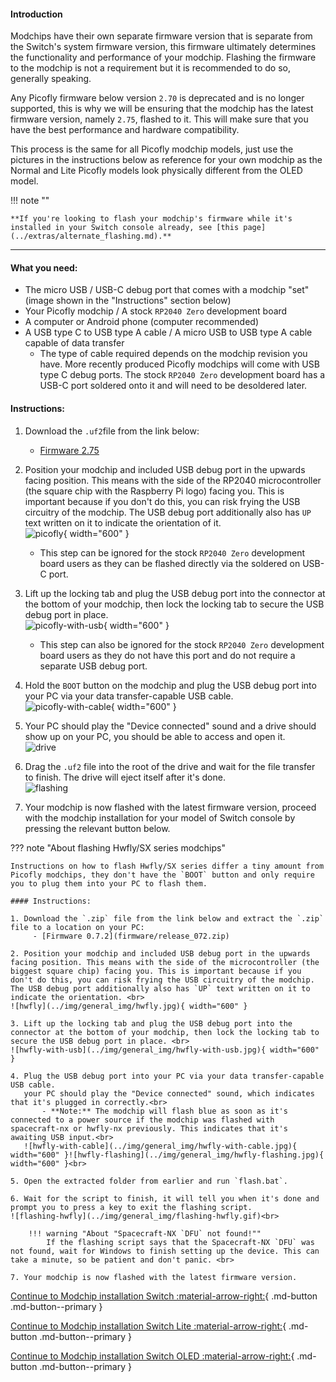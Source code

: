 #### Introduction

Modchips have their own separate firmware version that is separate from the Switch's system firmware version, this firmware ultimately determines the functionality and performance of your modchip.
Flashing the firmware to the modchip is not a requirement but it is recommended to do so, generally speaking.

Any Picofly firmware below version `2.70` is deprecated and is no longer supported, this is why we will be ensuring that the modchip has the latest firmware version, namely `2.75`, flashed to it. This will make sure that you have the best performance and hardware compatibility.

This process is the same for all Picofly modchip models, just use the pictures in the instructions below as reference for your own modchip as the Normal and Lite Picofly models look physically different from the OLED model.

!!! note ""

    **If you're looking to flash your modchip's firmware while it's installed in your Switch console already, see [this page](../extras/alternate_flashing.md).**

-----

#### What you need:

- The micro USB / USB-C debug port that comes with a modchip "set" (image shown in the "Instructions" section below)
- Your Picofly modchip / A stock `RP2040 Zero` development board
- A computer or Android phone (computer recommended)
- A USB type C to USB type A cable / A micro USB to USB type A cable capable of data transfer
     - The type of cable required depends on the modchip revision you have.
       More recently produced Picofly modchips will come with USB type C debug ports.
       The stock `RP2040 Zero` development board has a USB-C port soldered onto it and will need to be desoldered later.

#### Instructions:

1. Download the `.uf2`file from the link below:
    - [Firmware 2.75](firmware/firmware.uf2)

2. Position your modchip and included USB debug port in the upwards facing position. This means with the side of the RP2040 microcontroller (the square chip with the Raspberry Pi logo) facing you. This is important    because if you don't do this, you can risk frying the USB circuitry of the modchip. The USB debug port additionally also has `UP` text written on it to indicate the orientation of it. <br>
![picofly](../img/general_img/picofly.JPG){ width="600" }

    - This step can be ignored for the stock `RP2040 Zero` development board users as they can be flashed directly via the soldered on USB-C port.


3. Lift up the locking tab and plug the USB debug port into the connector at the bottom of your modchip, then lock the locking tab to secure the USB debug port in place. <br>
![picofly-with-usb](../img/general_img/picofly-with-usb.JPG){ width="600" }
    - This step can also be ignored for the stock `RP2040 Zero` development board users as they do not have this port and do not require a separate USB debug port.

4. Hold the `BOOT` button on the modchip and plug the USB debug port into your PC via your data transfer-capable USB cable. <br>
![picofly-with-cable](../img/general_img/picofly-with-cable.JPG){ width="600" }


5. Your PC should play the "Device connected" sound and a drive should show up on your PC, you should be able to access and open it. <br>
![drive](../img/general_img/drive.png)

6. Drag the `.uf2` file into the root of the drive and wait for the file transfer to finish. The drive will eject itself after it's done. <br>
![flashing](../img/general_img/flashing.gif)


7. Your modchip is now flashed with the latest firmware version, proceed with the modchip installation for your model of Switch console by pressing the relevant button below.

??? note "About flashing Hwfly/SX series modchips"

    Instructions on how to flash Hwfly/SX series differ a tiny amount from Picofly modchips, they don't have the `BOOT` button and only require you to plug them into your PC to flash them.

    #### Instructions:

    1. Download the `.zip` file from the link below and extract the `.zip` file to a location on your PC:
         - [Firmware 0.7.2](firmware/release_072.zip)

    2. Position your modchip and included USB debug port in the upwards facing position. This means with the side of the microcontroller (the biggest square chip) facing you. This is important because if you don't do this, you can risk frying the USB circuitry of the modchip. The USB debug port additionally also has `UP` text written on it to indicate the orientation. <br>
    ![hwfly](../img/general_img/hwfly.jpg){ width="600" }

    3. Lift up the locking tab and plug the USB debug port into the connector at the bottom of your modchip, then lock the locking tab to secure the USB debug port in place. <br>
    ![hwfly-with-usb](../img/general_img/hwfly-with-usb.jpg){ width="600" }

    4. Plug the USB debug port into your PC via your data transfer-capable USB cable.
       your PC should play the "Device connected" sound, which indicates that it's plugged in correctly.<br>
           - **Note:** The modchip will flash blue as soon as it's connected to a power source if the modchip was flashed with spacecraft-nx or hwfly-nx previously. This indicates that it's awaiting USB input.<br>
       ![hwfly-with-cable](../img/general_img/hwfly-with-cable.jpg){ width="600" }![hwfly-flashing](../img/general_img/hwfly-flashing.jpg){ width="600" }<br>

    5. Open the extracted folder from earlier and run `flash.bat`.

    6. Wait for the script to finish, it will tell you when it's done and prompt you to press a key to exit the flashing script.
    ![flashing-hwfly](../img/general_img/flashing-hwfly.gif)<br>

        !!! warning "About "Spacecraft-NX `DFU` not found!""
            If the flashing script says that the Spacecraft-NX `DFU` was not found, wait for Windows to finish setting up the device. This can take a minute, so be patient and don't panic. <br>

    7. Your modchip is now flashed with the latest firmware version.


[Continue to Modchip installation Switch :material-arrow-right:](normal.md){ .md-button .md-button--primary }

[Continue to Modchip installation Switch Lite :material-arrow-right:](lite.md){ .md-button .md-button--primary }

[Continue to Modchip installation Switch OLED :material-arrow-right:](oled.md){ .md-button .md-button--primary }

